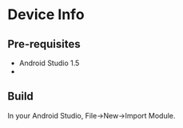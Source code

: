 # Device Info
## Pre-requisites
- Android Studio 1.5 
-
## Build 
In your Android Studio, File->New->Import Module.
